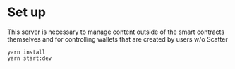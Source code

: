 # Set up
This server is necessary to manage content outside of the smart contracts themselves and for controlling wallets that are created by users w/o Scatter
```
yarn install
yarn start:dev
```
